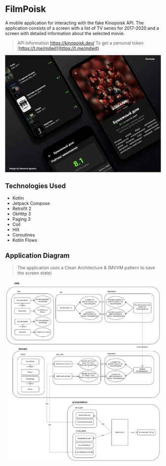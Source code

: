 # FilmPoisk

A mobile application for interacting with the fake Kinopoisk API. The application consists of a screen with a list of TV series for 2017-2020 and a screen with detailed information about the selected movie.
> API Information https://kinopoisk.dev/
> To get a personal token [https://t.me/mdwit](https://t.me/mdwit)

![alt text](README/Presentation.png)

## Technologies Used

- Kotlin
- Jetpack Compose
- Retrofit 2
- OkHttp 3
- Paging 3
- Coil
- Hilt
- Coroutines
- Kotlin Flows

## Application Diagram
> The application uses a Clean Architecture & (MVVM pattern to save the screen state)

![alt text](README/ApplicationDiagram.png)
